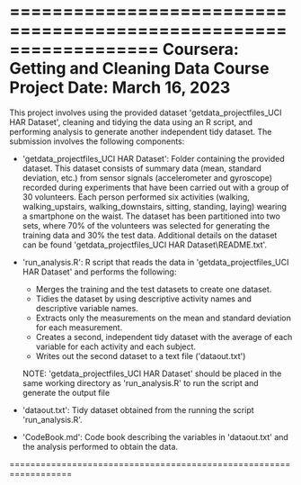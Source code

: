 ==================================================================
Coursera: Getting and Cleaning Data 
Course Project
Date: March 16, 2023
==================================================================

This project involves using the provided dataset 'getdata_projectfiles_UCI HAR Dataset', cleaning and tidying the data using an R script, and performing analysis to generate another independent tidy dataset. The submission involves the following components:

- 'getdata_projectfiles_UCI HAR Dataset': Folder containing the provided dataset. This dataset consists of summary data (mean, standard deviation, etc.) from sensor signals (accelerometer and gyroscope) recorded during experiments that have been carried out with a group of 30 volunteers. Each person performed six activities (walking, walking_upstairs, walking_downstairs, sitting, standing, laying) wearing a smartphone on the waist. The dataset has been partitioned into two sets, where 70% of the volunteers was selected for generating the training data and 30% the test data. Additional details on the dataset can be found 'getdata_projectfiles_UCI HAR Dataset\README.txt'.

- 'run_analysis.R': R script that reads the data in 'getdata_projectfiles_UCI HAR Dataset' and performs	the following: 
	- Merges the training and the test datasets to create one dataset. 
	- Tidies the dataset by using descriptive activity names and descriptive variable names.
	- Extracts only the measurements on the mean and standard deviation for each measurement.
	- Creates a second, independent tidy dataset with the average of each variable for each activity and each subject.
	- Writes out the second dataset to a text file ('dataout.txt')
	
	NOTE: 'getdata_projectfiles_UCI HAR Dataset' should be placed in the same working directory as 'run_analysis.R' to run the script and generate the output file
	
- 'dataout.txt': Tidy dataset obtained from the running the script 'run_analysis.R'.
	
- 'CodeBook.md': Code book describing the variables in 'dataout.txt' and the analysis performed to obtain the data.

==================================================================